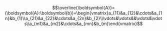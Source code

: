 $$\overline{\boldsymbol{A}}=(\boldsymbol{A}:\boldsymbol{b})=\begin{vmatrix}a_{11}&a_{12}&\cdots&a_{1n}&b_{1}\\a_{21}&a_{22}&\cdots&a_{2n}&b_{2}\\\vdots&\vdots&&\vdots&\vdots\\a_{m1}&a_{m2}&\cdots&a_{mn}&b_{m}\end{vmatrix}$$